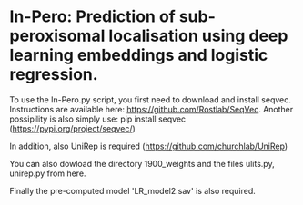 # In-Pero: Prediction of sub-peroxisomal localisation using deep learning embeddings and logistic regression.

To use the In-Pero.py script, you first need to download and install seqvec. 
Instructions are available here: https://github.com/Rostlab/SeqVec.
Another possipility is also simply use: pip install seqvec (https://pypi.org/project/seqvec/)

In addition, also UniRep is required (https://github.com/churchlab/UniRep)

You can also dowload the directory 1900_weights and the files ulits.py, unirep.py from here.

Finally the pre-computed model 'LR_model2.sav' is also required.



